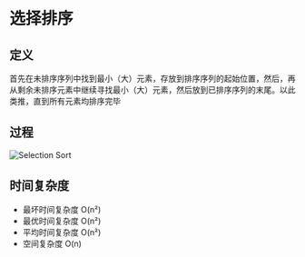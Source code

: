 # 选择排序 <Selection Sort>

## 定义

首先在未排序序列中找到最小（大）元素，存放到排序序列的起始位置，然后，再从剩余未排序元素中继续寻找最小（大）元素，然后放到已排序序列的末尾。以此类推，直到所有元素均排序完毕

## 过程

![Selection Sort](https://upload.wikimedia.org/wikipedia/commons/9/94/Selection-Sort-Animation.gif)

## 时间复杂度

* 最坏时间复杂度 O(n²)
* 最优时间复杂度 O(n²)
* 平均时间复杂度 O(n²)
* 空间复杂度 O(n)
